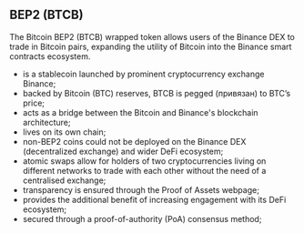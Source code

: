 ## BEP2 (BTCB)

The Bitcoin BEP2 (BTCB) wrapped token allows users of the Binance DEX to trade in Bitcoin pairs, expanding the utility of Bitcoin into the Binance smart contracts ecosystem.

- is a stablecoin launched by prominent cryptocurrency exchange Binance;
- backed by Bitcoin (BTC) reserves, BTCB is pegged (привязан) to BTC’s price;
- acts as a bridge between the Bitcoin and Binance's blockchain architecture;
- lives on its own chain;
- non-BEP2 coins could not be deployed on the Binance DEX (decentralized exchange) and wider DeFi ecosystem;
- atomic swaps allow for holders of two cryptocurrencies living on different networks to trade with each other without the need of a centralised exchange;
- transparency is ensured through the Proof of Assets webpage;
- provides the additional benefit of increasing engagement with its DeFi ecosystem;
- secured through a proof-of-authority (PoA) consensus method;